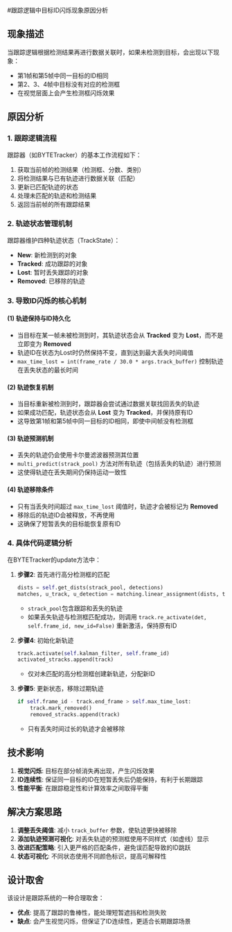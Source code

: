 #跟踪逻辑中目标ID闪烁现象原因分析

## 现象描述
当跟踪逻辑根据检测结果再进行数据关联时，如果未检测到目标，会出现以下现象：
- 第1帧和第5帧中同一目标的ID相同
- 第2、3、4帧中目标没有对应的检测框
- 在视觉层面上会产生检测框闪烁效果

## 原因分析

### 1. 跟踪逻辑流程
跟踪器（如BYTETracker）的基本工作流程如下：
1. 获取当前帧的检测结果（检测框、分数、类别）
2. 将检测结果与已有轨迹进行数据关联（匹配）
3. 更新已匹配轨迹的状态
4. 处理未匹配的轨迹和检测结果
5. 返回当前帧的所有跟踪结果

### 2. 轨迹状态管理机制
跟踪器维护四种轨迹状态（TrackState）：
- **New**: 新检测到的对象
- **Tracked**: 成功跟踪的对象
- **Lost**: 暂时丢失跟踪的对象
- **Removed**: 已移除的轨迹

### 3. 导致ID闪烁的核心机制

#### (1) 轨迹保持与ID持久化
- 当目标在某一帧未被检测到时，其轨迹状态会从 **Tracked** 变为 **Lost**，而不是立即变为 **Removed**
- 轨迹ID在状态为Lost时仍然保持不变，直到达到最大丢失时间阈值
- `max_time_lost = int(frame_rate / 30.0 * args.track_buffer)` 控制轨迹在丢失状态的最长时间

#### (2) 轨迹恢复机制
- 当目标重新被检测到时，跟踪器会尝试通过数据关联找回丢失的轨迹
- 如果成功匹配，轨迹状态会从 **Lost** 变为 **Tracked**，并保持原有ID
- 这导致第1帧和第5帧中同一目标的ID相同，即使中间帧没有检测框

#### (3) 轨迹预测机制
- 丢失的轨迹仍会使用卡尔曼滤波器预测其位置
- `multi_predict(strack_pool)` 方法对所有轨迹（包括丢失的轨迹）进行预测
- 这使得轨迹在丢失期间仍保持运动一致性

#### (4) 轨迹移除条件
- 只有当丢失时间超过 `max_time_lost` 阈值时，轨迹才会被标记为 **Removed**
- 移除后的轨迹ID会被释放，不再使用
- 这确保了短暂丢失的目标能恢复原有ID

### 4. 具体代码逻辑分析

在BYTETracker的update方法中：

1. **步骤2**: 首先进行高分检测框的匹配
   ```python
   dists = self.get_dists(strack_pool, detections)
   matches, u_track, u_detection = matching.linear_assignment(dists, thresh=self.args.match_thresh)
   ```
   - `strack_pool`包含跟踪和丢失的轨迹
   - 如果丢失轨迹与检测框匹配成功，则调用 `track.re_activate(det, self.frame_id, new_id=False)` 重新激活，保持原有ID

2. **步骤4**: 初始化新轨迹
   ```python
   track.activate(self.kalman_filter, self.frame_id)
   activated_stracks.append(track)
   ```
   - 仅对未匹配的高分检测框创建新轨迹，分配新ID

3. **步骤5**: 更新状态，移除过期轨迹
   ```python
   if self.frame_id - track.end_frame > self.max_time_lost:
       track.mark_removed()
       removed_stracks.append(track)
   ```
   - 只有丢失时间过长的轨迹才会被移除

## 技术影响
1. **视觉闪烁**: 目标在部分帧消失再出现，产生闪烁效果
2. **ID连续性**: 保证同一目标的ID在短暂丢失后仍能保持，有利于长期跟踪
3. **性能平衡**: 在跟踪稳定性和计算效率之间取得平衡

## 解决方案思路
1. **调整丢失阈值**: 减小 `track_buffer` 参数，使轨迹更快被移除
2. **添加轨迹预测可视化**: 对丢失轨迹的预测框使用不同样式（如虚线）显示
3. **改进匹配策略**: 引入更严格的匹配条件，避免误匹配导致的ID跳跃
4. **状态可视化**: 不同状态使用不同颜色标识，提高可解释性

## 设计取舍
该设计是跟踪系统的一种合理取舍：
- **优点**: 提高了跟踪的鲁棒性，能处理短暂遮挡和检测失败
- **缺点**: 会产生视觉闪烁，但保证了ID连续性，更适合长期跟踪场景